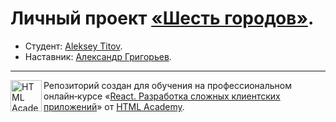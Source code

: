 # Личный проект [«Шесть городов»](https://six-cities-8.vercel.app/).

* Студент: [Aleksey Titov](https://up.htmlacademy.ru/react/8/user/1679727).
* Наставник: [Александр Григорьев](https://htmlacademy.ru/profile/fuckhtml).

---

<a href="https://htmlacademy.ru/intensive/react"><img align="left" width="50" height="50" title="HTML Academy" src="https://up.htmlacademy.ru/static/img/intensive/react/logo-for-github.png"></a>

Репозиторий создан для обучения на профессиональном онлайн‑курсе «[React. Разработка сложных клиентских приложений](https://htmlacademy.ru/intensive/react)» от [HTML Academy](https://htmlacademy.ru).
